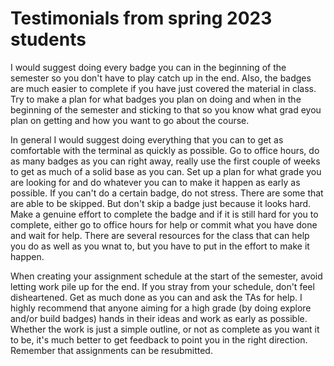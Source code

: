 # Testimonials from spring 2023 students

I would suggest doing every badge you can in the beginning of the semester so you don't have to play catch up in the end. Also, the badges are much easier to complete if you have just covered the material in class. Try to make a plan for what badges you plan on doing and when in the beginning of the semester and sticking to that so you know what grad eyou plan on getting and how you want to go about the course.

In general I would suggest doing everything that you can to get as comfortable with the terminal as quickly as possible. Go to office hours, do as many badges as you can right away, really use the first couple of weeks to get as much of a solid base as you can. Set up a plan for what grade you are looking for and do whatever you can to make it happen as early as possible. If you can't do a certain badge, do not stress. There are some that are able to be skipped. But don't skip a badge just because it looks hard. Make a genuine effort to complete the badge and if it is still hard for you to complete, either go to office hours for help or commit what you have done and wait for help. There are several resources for the class that can help you do as well as you wnat to, but you have to put in the effort to make it happen.

When creating your assignment schedule at the start of the semester, avoid letting work pile up for the end. If you stray from your schedule, don't feel disheartened. Get as much done as you can and ask the TAs for help. I highly recommend that anyone aiming for a high grade (by doing explore and/or build badges) hands in their ideas and work as early as possible. Whether the work is just a simple outline, or not as complete as you want it to be, it's much better to get feedback to point you in the right direction. Remember that assignments can be resubmitted.  
